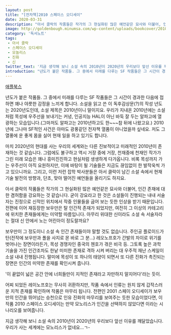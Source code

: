 ```yaml
---
layout: post
title: "[전자책]2010 스페이스 오디세이"
date: 2020-03-31
description: "아서 클락의 작품들은 작가의 그 현실화된 많은 예언같은 묘사와 더불어, 인간 존재에 대한 겸허함을 강요하는 것 같습니다."
image: http://goldenbough.minumsa.com/wp-content/uploads/bookcover/2010-%EC%8A%A4%ED%8E%98%EC%9D%B4%EC%8A%A4-%EC%98%A4%EB%94%94%EC%84%B8%EC%9D%B4_2010-odyssey-two_%ED%91%9C1small-500x755.jpg
category: '독서노트'
tags: 
 - 아서 클락
 - 스페이스 오디세이
 - 모놀리스
 - 진화
 - 신
twitter_text: '지금 생각해 보니 소설 속의 2010년이 2020년의 우리보다 앞선 이유를 깨달았습니다. 우리가 사는 세계에는 모노리스가 없네요...ㄱ-'
introduction: "년도가 붙은 작품들. 그 중에서 미래를 다루는 SF 작품들은 그 시간이 경과한 다음에 접하면 꽤나 야릇한 감정을 느끼게 합니다."
---
```


[애플북스](https://books.apple.com/us/book/2010-%EC%8A%A4%ED%8E%98%EC%9D%B4%EC%8A%A4-%EC%98%A4%EB%94%94%EC%84%B8%EC%9D%B4/id1213292788)

년도가 붙은 작품들. 그 중에서 미래를 다루는 SF 작품들은 그 시간이 경과한 다음에 접하면 꽤나 야릇한 감정을 느끼게 합니다. 소설을 읽고 쓴 이 독후감상문(?)의 작성 년도는 2020년도인데, 소설 제목은 2010년이니 말이지요. 우리가 지내온 2010년에는 소설처럼 목성에 우주선을 보내기는 커녕, 인공지능 HAL이 아닌 바둑 잘 두는 알파고에 열광하는 모습입니다.(그마저도 알파고는 2010년하고도 한~~~참 뒤에 나왔고요.) 2010년에 그나마 SF적인 사건은 아마도 광풍같던 전자책 열품이 아니었을까 싶네요. 저도 그 열풍에 운 좋게 몸을 실어 현재 일을 하고 있기도 합니다.

마치 2020년의 현대를 사는 우리의 세계와는 다른 진보적이고 미래적인 2010년이 존재하는 것 같습니다. 그럼에도 불구하고 역시 거장 중에 거장, 천재중에 천재인 작가가 그린 미래 모습은 꽤나 흥미진진하고 현실처럼 생생하게 다가옵니다. 비록 목성까지 가는 우주선이 아직 요원하지만, 이에 바탕이 될 기술들은 지금도 끊임없이 한 발작욱씩 가고 있으니까요. 그리고, 이런 저런 잡학 박사분들은 아서 클락이 남긴 소설 속에서 현재 기술 발전의 방향과, 단초, 맞아 떨어진 예언들을 올리기도 하지요.

아서 클락의 작품들은 작가의 그 현실화된 많은 예언같은 묘사와 더불어, 인간 존재에 대한 겸허함을 강요하는 것 같습니다. 굳이 강요라고 한 것은 소설들이 진행되는 내내 서술자는 진정으로 신적인 위치에서 작중 인물들을 굽어 보는 듯한 인상을 받기 때문입니다. 전편에 이어 재등장한 보우만은 탈 인간적 존재가 되었지만, 여전히 그 이상의 카테고리에 위치한 존재들에게는 미약할 따름입니다. 아무리 위대한 신이라도 소설 속 서술자라는 절대 신 안에서 노는 어린아이 정도랄까요?

보우만이 그 정도이니 소설 속 인간 존재들이야 말할 것도 없습니다. 주인공 플로이드가 탄(전작에 보우만과 폴을 사지로 몬 바로 그 분...) 레오노프호가 간발의 차이로 위기를 벗어나는 장면이라든가, 목성 경쟁자인 중국의 첸호가 겪은 비극 등. 그토록 높은 과학 기술을 가진 인간조차도 한낱 미미한 존재로 격하 시켜 버리는 대 우주적 재난 스케일이 소설 내내 진행됩니다. 말미에 목성이 또 하나의 태양이 되면서 또 다른 진화가 촉진되는 장면은 인간의 미약한 존재를 확인시켜 줍니다.

'이 끝없이 넓은 공간 안에 너희들만이 지적인 존재라고 자만하지 말지어다'라는 듯이.

어찌 되었든 레이노프호는 무사히 귀환하지만, 작품 속에서 인류는 원치 않게 갑작스러운 지적 존재를 확인하며 작품은 마무리 됩니다. 전편인 2001 스페이 오디세이가 보우만의 인간을 뛰어넘는 승천으로 인유 진화의 마무리를 보여주는 듯한 모습이었다면, 이 작품 2010 스페이스 오디세이는 만약 모노리스가 인간을 선택하지 않았다면 이라는 시나리오를 보여줍니다.

지금 생각해 보니 소설 속의 2010년이 2020년의 우리보다 앞선 이유를 깨달았습니다. 우리가 사는 세계에는 모노리스가 없네요...ㄱ-